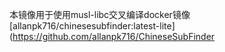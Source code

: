本镜像用于使用musl-libc交叉编译docker镜像[allanpk716/chinesesubfinder:latest-lite](https://github.com/allanpk716/ChineseSubFinder